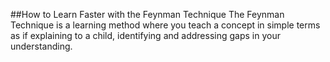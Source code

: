 ##How to Learn Faster with the Feynman Technique
The Feynman Technique is a learning method where you teach a concept in simple terms as if explaining to a child, identifying and addressing gaps in your understanding.
